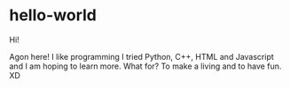 # hello-world

Hi!

Agon here! I like programming I tried Python, C++, HTML and Javascript and I am hoping to learn more.
What for? To make a living and to have fun. XD
